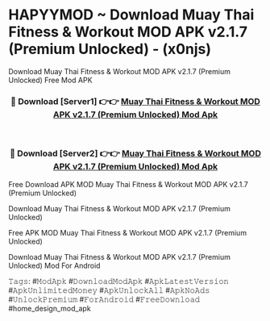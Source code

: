 # HAPYYMOD ~ Download Muay Thai Fitness & Workout MOD APK v2.1.7 (Premium Unlocked) - (x0njs)
Download Muay Thai Fitness & Workout MOD APK v2.1.7 (Premium Unlocked) Free Mod APK

<div align="center">
<h3>🔴 Download [Server1] 👉👉 <a href="https://apk-comot.site?title=Muay_Thai_Fitness_&_Workout_MOD_APK_v2.1.7_(Premium_Unlocked)">Muay Thai Fitness & Workout MOD APK v2.1.7 (Premium Unlocked) Mod Apk</a></h3><br>

<h3>🔴 Download [Server2] 👉👉 <a href="https://apk-comot.site?title=Muay_Thai_Fitness_&_Workout_MOD_APK_v2.1.7_(Premium_Unlocked)">Muay Thai Fitness & Workout MOD APK v2.1.7 (Premium Unlocked) Mod Apk</a></h3>
</div>


Free Download APK MOD Muay Thai Fitness & Workout MOD APK v2.1.7 (Premium Unlocked)

Download Muay Thai Fitness & Workout MOD APK v2.1.7 (Premium Unlocked) 

Free APK MOD Muay Thai Fitness & Workout MOD APK v2.1.7 (Premium Unlocked) 

Download Muay Thai Fitness & Workout MOD APK v2.1.7 (Premium Unlocked) Mod For Android

𝚃𝚊𝚐𝚜: #𝙼𝚘𝚍𝙰𝚙𝚔 #𝙳𝚘𝚠𝚗𝚕𝚘𝚊𝚍𝙼𝚘𝚍𝙰𝚙𝚔 #𝙰𝚙𝚔𝙻𝚊𝚝𝚎𝚜𝚝𝚅𝚎𝚛𝚜𝚒𝚘𝚗 #𝙰𝚙𝚔𝚄𝚗𝚕𝚒𝚖𝚒𝚝𝚎𝚍𝙼𝚘𝚗𝚎𝚢 #𝙰𝚙𝚔𝚄𝚗𝚕𝚘𝚌𝚔𝙰𝚕𝚕 #𝙰𝚙𝚔𝙽𝚘𝙰𝚍𝚜 #𝚄𝚗𝚕𝚘𝚌𝚔𝙿𝚛𝚎𝚖𝚒𝚞𝚖 #𝙵𝚘𝚛𝙰𝚗𝚍𝚛𝚘𝚒𝚍 #𝙵𝚛𝚎𝚎𝙳𝚘𝚠𝚗𝚕𝚘𝚊𝚍 #home_design_mod_apk
